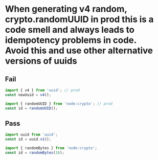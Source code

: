 # When generating v4 random, crypto.randomUUID in prod this is a code smell and always leads to idempotency problems in code. Avoid this and use other alternative versions of uuids

## Fail

```js
import { v4 } from 'uuid'; // prod
const newUuid = v4();

import { randomUUID } from 'node:crypto'; // prod
const id = randomUUID();
```

## Pass

```js
import uuid from 'uuid';
const id = uuid.v1();

import { randomBytes } from 'node:crypto';
const id = randomBytes(16);
```
